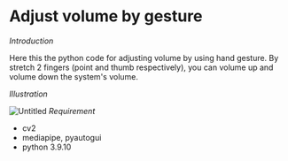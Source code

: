 # Adjust volume by gesture

*Introduction*

Here this the python code for adjusting volume by using hand gesture. By stretch 2 fingers (point and thumb respectively), you can volume up and volume down the system's volume.

*Illustration*

![Untitled](https://github.com/dvtiendat/Volume-by-gesture/assets/111187020/50d31e56-7118-4cea-807f-9a303fe1f2da)
*Requirement*
- cv2
- mediapipe, pyautogui
- python 3.9.10
